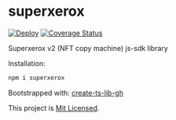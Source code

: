 # superxerox

[![Deploy](https://github.com/mingderwang/superxerox-sdk/workflows/build/badge.svg)](https://github.com/mingderwang/superxerox-sdk/actions)
[![Coverage Status](https://coveralls.io/repos/github/mingderwang/superxerox-sdk/badge.svg?branch=master)](https://coveralls.io/github/mingderwang/superxerox-sdk?branch=master)

Superxerox v2 (NFT copy machine) js-sdk library

<!-- TODO: add extended examples -->

Installation:

```sh
npm i superxerox
```

<!-- TODO: add usage examples -->

Bootstrapped with: [create-ts-lib-gh](https://github.com/glebbash/create-ts-lib-gh)

This project is [Mit Licensed](LICENSE).
